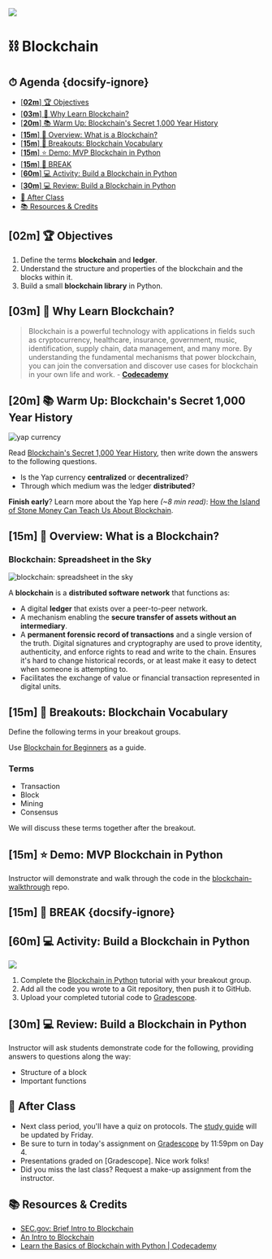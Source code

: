 <!-- Run this slideshow via the following command: -->
<!-- reveal-md README.md -w -->

![](https://blockruption.com/wp-content/uploads/2019/04/blockruption-blockchain-300h.png)

# ⛓ Blockchain

<!-- > -->

<!-- omit in toc -->
## ⏱ Agenda {docsify-ignore}

- [[**02m**] 🏆 Objectives](#02m-%f0%9f%8f%86-objectives)
- [[**03m**] 🤔 Why Learn Blockchain?](#03m-%f0%9f%a4%94-why-learn-blockchain)
- [[**20m**] 📚 Warm Up: Blockchain's Secret 1,000 Year History](#20m-%f0%9f%93%9a-warm-up-blockchains-secret-1000-year-history)
- [[**15m**] 📖 Overview: What is a Blockchain?](#15m-%f0%9f%93%96-overview-what-is-a-blockchain)
- [[**15m**] 👥 Breakouts: Blockchain Vocabulary](#15m-%f0%9f%91%a5-breakouts-blockchain-vocabulary)
- [[**15m**] ⭐️ Demo: MVP Blockchain in Python](#15m-%e2%ad%90%ef%b8%8f-demo-mvp-blockchain-in-python)
- [[**15m**] 🌴 BREAK](#15m-%f0%9f%8c%b4-break-docsify-ignore)
- [[**60m**] 💻 Activity: Build a Blockchain in Python](#60m-%f0%9f%92%bb-activity-build-a-blockchain-in-python)
- [[**30m**] 💻 Review: Build a Blockchain in Python](#30m-%f0%9f%92%bb-review-build-a-blockchain-in-python)
- [🌃 After Class](#%f0%9f%8c%83-after-class)
- [📚 Resources & Credits](#%f0%9f%93%9a-resources--credits)
<!-- > -->

## [**02m**] 🏆 Objectives

1. Define the terms **blockchain** and **ledger**.
1. Understand the structure and properties of the blockchain and the blocks within it.
1. Build a small **blockchain library** in Python.

## [**03m**] 🤔 Why Learn Blockchain?

> Blockchain is a powerful technology with applications in fields such as cryptocurrency, healthcare, insurance, government, music, identification, supply chain, data management, and many more. By understanding the fundamental mechanisms that power blockchain, you can join the conversation and discover use cases for blockchain in your own life and work. - [**Codecademy**](https://www.codecademy.com/learn/introduction-to-blockchain)

<!-- > -->

## [**20m**] 📚 Warm Up: Blockchain's Secret 1,000 Year History

![yap currency](https://thumbor.forbes.com/thumbor/960x0/https%3A%2F%2Fspecials-images.forbesimg.com%2Fdam%2Fimageserve%2F501253093%2F960x0.jpg%3Ffit%3Dscale)

Read [Blockchain's Secret 1,000 Year History](https://www.forbes.com/sites/oliversmith/2018/03/23/blockchains-secret-1000-year-history), then write down the answers to the following questions.

- Is the Yap currency **centralized** or **decentralized**?
- Through which medium was the ledger **distributed**?

**Finish early**? Learn more about the Yap here _(~8 min read)_: [How the Island of Stone Money Can Teach Us About Blockchain](https://medium.com/@BountyBase/how-the-island-of-stone-money-can-teach-us-about-blockchain-5362a69d6d73).





## [**15m**] 📖 Overview: What is a Blockchain?

### Blockchain: Spreadsheet in the Sky

![blockchain: spreadsheet in the sky](https://media.blockchainhub.net/wp-content/uploads/2019/07/What-is-Blockchain_SpreadsheetInTheCloud.png)

A **blockchain** is a **distributed software network** that functions as:

- A digital **ledger** that exists over a peer-to-peer network.
- A mechanism enabling the **secure transfer of assets without an intermediary**.
- A **permanent forensic record of transactions** and a single version of the truth. Digital signatures and cryptography are used to prove identity, authenticity, and enforce rights to read and write to the chain. Ensures it's hard to change historical records, or at least make it easy to detect when someone is attempting to.
- Facilitates the exchange of value or financial transaction represented in digital units.

## [**15m**] 👥 Breakouts: Blockchain Vocabulary

Define the following terms in your breakout groups.

Use [Blockchain for Beginners](https://101blockchains.com/blockchain-for-beginners/) as a guide.

### Terms

- Transaction
- Block
- Mining
- Consensus

We will discuss these terms together after the breakout.

<!-- > -->

## [**15m**] ⭐️ Demo: MVP Blockchain in Python

Instructor will demonstrate and walk through the code in the [blockchain-walkthrough](https://github.com/mchrupcala/blockchain-walkthrough) repo.

<!-- > -->




## [**15m**] 🌴 BREAK {docsify-ignore}

<!-- > -->

## [**60m**] 💻 Activity: Build a Blockchain in Python

![](https://101blockchains.com/wp-content/uploads/2020/01/How-to-Build-A-Blockchain-In-Python.png)

1. Complete the [Blockchain in Python](https://101blockchains.com/build-a-blockchain-in-python/) tutorial with your breakout group.
1. Add all the code you wrote to a Git repository, then push it to GitHub.
1. Upload your completed tutorial code to [Gradescope](https://make.sc/bew2.4-gradescope).

## [**30m**] 💻 Review: Build a Blockchain in Python

Instructor will ask students demonstrate code for the following, providing answers to questions along the way:

- Structure of a block
- Important functions

<!-- > -->

## 🌃 After Class

- Next class period, you'll have a quiz on protocols. The [study guide](../Resources/StudyGuide.md) will be updated by Friday.
- Be sure to turn in today's assignment on [Gradescope](https://make.sc/bew2.4-gradescope) by 11:59pm on Day 4.
- Presentations graded on [Gradescope]. Nice work folks!
- Did you miss the last class? Request a make-up assignment from the instructor.

<!-- > -->

## 📚 Resources & Credits

- [SEC.gov: Brief Intro to Blockchain](https://www.sec.gov/spotlight/investor-advisory-committee-2012/slides-nancy-liao-brief-intro-to-blockchain-iac-101217.pdf)
- [An Intro to Blockchain](https://www.blockchainresearchinstitute.org/an-intro-to-blockchain/#)
- [Learn the Basics of Blockchain with Python | Codecademy](https://www.codecademy.com/learn/introduction-to-blockchain)
